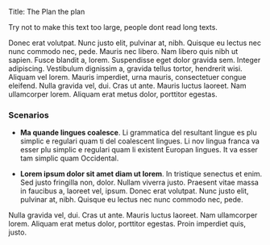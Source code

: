 Title: The Plan the plan

<!-- this is a comment -->
Try not to make this text too large, people dont read long texts.

Donec erat volutpat. Nunc justo elit, pulvinar at, nibh. Quisque eu lectus nec nunc commodo nec, pede. Mauris nec libero. Nam libero quis nibh ut sapien. Fusce blandit a, lorem. Suspendisse eget dolor gravida sem. Integer adipiscing. Vestibulum dignissim a, gravida tellus tortor, hendrerit wisi. Aliquam vel lorem. Mauris imperdiet, urna mauris, consectetuer congue eleifend. Nulla gravida vel, dui. Cras ut ante. Mauris luctus laoreet. Nam ullamcorper lorem. Aliquam erat metus dolor, porttitor egestas. 

### Scenarios

* **Ma quande lingues coalesce**. Li grammatica del resultant lingue es plu simplic e regulari quam ti del coalescent lingues. Li nov lingua franca va esser plu simplic e regulari quam li existent Europan lingues. It va esser tam simplic quam Occidental.

* **Lorem ipsum dolor sit amet diam ut lorem**. In tristique senectus et enim. Sed justo fringilla non, dolor. Nullam viverra justo. Praesent vitae massa in faucibus a, laoreet vel, ipsum. Donec erat volutpat. Nunc justo elit, pulvinar at, nibh. Quisque eu lectus nec nunc commodo nec, pede.

Nulla gravida vel, dui. Cras ut ante. Mauris luctus laoreet. Nam ullamcorper lorem. Aliquam erat metus dolor, porttitor egestas. Proin imperdiet quis, justo.